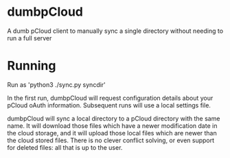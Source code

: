 # dumbpCloud
A dumb pCloud client to manually sync a single directory without needing to run a full server

# Running
Run as 'python3 ./sync.py syncdir'

In the first run, dumbpCloud will request configuration details about your pCloud oAuth information. Subsequent runs will use a local settings file.

dumbpCloud will sync a local directory to a pCloud directory with the same name. It will download those files which have a newer modification date in the cloud storage, and it will upload those local files which are newer than the cloud stored files. There is no clever conflict solving, or even support for deleted files: all that is up to the user.


